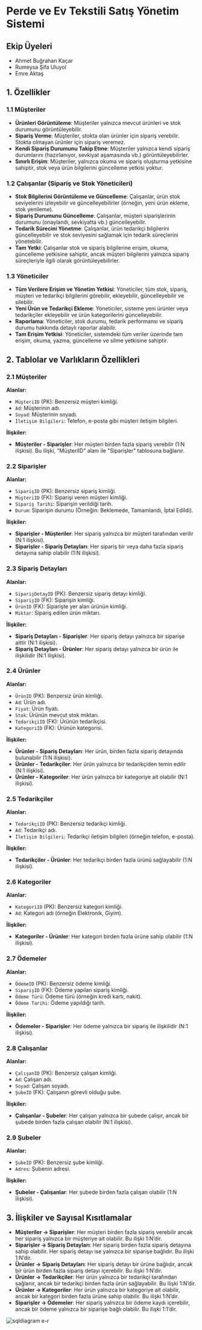 # Perde ve Ev Tekstili Satış Yönetim Sistemi
## Ekip Üyeleri
- Ahmet Buğrahan Kaçar
- Rumeysa Şifa Uluyol
- Emre Aktaş
  
## 1. Özellikler

### 1.1 Müşteriler

- **Ürünleri Görüntüleme**: Müşteriler yalnızca mevcut ürünleri ve stok durumunu görüntüleyebilir.
- **Sipariş Verme**: Müşteriler, stokta olan ürünler için sipariş verebilir. Stokta olmayan ürünler için sipariş veremez.
- **Kendi Sipariş Durumunu Takip Etme**: Müşteriler yalnızca kendi sipariş durumlarını (hazırlanıyor, sevkiyat aşamasında vb.) görüntüleyebilirler.
- **Sınırlı Erişim**: Müşteriler, yalnızca okuma ve sipariş oluşturma yetkisine sahiptir, stok veya ürün bilgilerini güncelleme yetkisi yoktur.

### 1.2 Çalışanlar (Sipariş ve Stok Yöneticileri)

- **Stok Bilgilerini Görüntüleme ve Güncelleme**: Çalışanlar, ürün stok seviyelerini izleyebilir ve güncelleyebilirler (örneğin, yeni ürün ekleme, stok yenileme).
- **Sipariş Durumunu Güncelleme**: Çalışanlar, müşteri siparişlerinin durumunu (onaylandı, sevkiyatta vb.) güncelleyebilir.
- **Tedarik Sürecini Yönetme**: Çalışanlar, ürün tedarikçi bilgilerini güncelleyebilir ve stok seviyesini sağlamak için tedarik süreçlerini yönetebilir.
- **Tam Yetki**: Çalışanlar stok ve sipariş bilgilerine erişim, okuma, güncelleme yetkisine sahiptir, ancak müşteri bilgilerini yalnızca sipariş süreçleriyle ilgili olarak görüntüleyebilirler.

### 1.3 Yöneticiler

- **Tüm Verilere Erişim ve Yönetim Yetkisi**: Yöneticiler, tüm stok, sipariş, müşteri ve tedarikçi bilgilerini görebilir, ekleyebilir, güncelleyebilir ve silebilir.
- **Yeni Ürün ve Tedarikçi Ekleme**: Yöneticiler, sisteme yeni ürünler veya tedarikçiler ekleyebilir ve ürün kategorilerini güncelleyebilir.
- **Raporlama**: Yöneticiler, stok durumu, tedarik performansı ve sipariş durumu hakkında detaylı raporlar alabilir.
- **Tam Erişim Yetkisi**: Yöneticiler, sistemdeki tüm veriler üzerinde tam erişim, okuma, yazma, güncelleme ve silme yetkisine sahiptir.

## 2. Tablolar ve Varlıkların Özellikleri

### 2.1 Müşteriler

**Alanlar:**
- `MüşteriID` (PK): Benzersiz müşteri kimliği.
- `Ad`: Müşterinin adı.
- `Soyad`: Müşterinin soyadı.
- `İletişim Bilgileri`: Telefon, e-posta gibi müşteri iletişim bilgileri.

**İlişkiler:**
- **Müşteriler - Siparişler**: Her müşteri birden fazla sipariş verebilir (1:N ilişkisi). Bu ilişki, "MüşteriID" alanı ile "Siparişler" tablosuna bağlanır.

### 2.2 Siparişler

**Alanlar:**
- `SiparişID` (PK): Benzersiz sipariş kimliği.
- `MüşteriID` (FK): Siparişi veren müşteri kimliği.
- `Sipariş Tarihi`: Siparişin verildiği tarih.
- `Durum`: Siparişin durumu (Örneğin: Beklemede, Tamamlandı, İptal Edildi).

**İlişkiler:**
- **Siparişler - Müşteriler**: Her sipariş yalnızca bir müşteri tarafından verilir (N:1 ilişkisi).
- **Siparişler - Sipariş Detayları**: Her sipariş bir veya daha fazla sipariş detayına sahip olabilir (1:N ilişkisi).

### 2.3 Sipariş Detayları

**Alanlar:**
- `SiparişDetayID` (PK): Benzersiz sipariş detayı kimliği.
- `SiparişID` (FK): Siparişin kimliği.
- `ÜrünID` (FK): Siparişte yer alan ürünün kimliği.
- `Miktar`: Sipariş edilen ürün miktarı.

**İlişkiler:**
- **Sipariş Detayları - Siparişler**: Her sipariş detayı yalnızca bir siparişe aittir (N:1 ilişkisi).
- **Sipariş Detayları - Ürünler**: Her sipariş detayı yalnızca bir ürün ile ilişkilidir (N:1 ilişkisi).

### 2.4 Ürünler

**Alanlar:**
- `ÜrünID` (PK): Benzersiz ürün kimliği.
- `Ad`: Ürün adı.
- `Fiyat`: Ürün fiyatı.
- `Stok`: Ürünün mevcut stok miktarı.
- `TedarikçiID` (FK): Ürünün tedarikçisi.
- `KategoriID` (FK): Ürünün kategorisi.

**İlişkiler:**
- **Ürünler - Sipariş Detayları**: Her ürün, birden fazla sipariş detayında bulunabilir (1:N ilişkisi).
- **Ürünler - Tedarikçiler**: Her ürün yalnızca bir tedarikçiden temin edilir (N:1 ilişkisi).
- **Ürünler - Kategoriler**: Her ürün yalnızca bir kategoriye ait olabilir (N:1 ilişkisi).

### 2.5 Tedarikçiler

**Alanlar:**
- `TedarikçiID` (PK): Benzersiz tedarikçi kimliği.
- `Ad`: Tedarikçi adı.
- `İletişim Bilgileri`: Tedarikçi iletişim bilgileri (örneğin telefon, e-posta).

**İlişkiler:**
- **Tedarikçiler - Ürünler**: Her tedarikçi birden fazla ürünü sağlayabilir (1:N ilişkisi).

### 2.6 Kategoriler

**Alanlar:**
- `KategoriID` (PK): Benzersiz kategori kimliği.
- `Ad`: Kategori adı (örneğin Elektronik, Giyim).

**İlişkiler:**
- **Kategoriler - Ürünler**: Her kategori birden fazla ürüne sahip olabilir (1:N ilişkisi).

### 2.7 Ödemeler

**Alanlar:**
- `ÖdemeID` (PK): Benzersiz ödeme kimliği.
- `SiparişID` (FK): Ödeme yapılan sipariş kimliği.
- `Ödeme Türü`: Ödeme türü (örneğin kredi kartı, nakit).
- `Ödeme Tarihi`: Ödeme yapıldığı tarih.

**İlişkiler:**
- **Ödemeler - Siparişler**: Her ödeme yalnızca bir sipariş ile ilişkilidir (N:1 ilişkisi).

### 2.8 Çalışanlar

**Alanlar:**
- `ÇalışanID` (PK): Benzersiz çalışan kimliği.
- `Ad`: Çalışan adı.
- `Soyad`: Çalışan soyadı.
- `ŞubeID` (FK): Çalışanın görevli olduğu şube.

**İlişkiler:**
- **Çalışanlar - Şubeler**: Her çalışan yalnızca bir şubede çalışır, ancak bir şubede birden fazla çalışan olabilir (N:1 ilişkisi).

### 2.9 Şubeler

**Alanlar:**
- `ŞubeID` (PK): Benzersiz şube kimliği.
- `Adres`: Şubenin adresi.

**İlişkiler:**
- **Şubeler - Çalışanlar**: Her şubede birden fazla çalışan olabilir (1:N ilişkisi).

## 3. İlişkiler ve Sayısal Kısıtlamalar

- **Müşteriler → Siparişler**: Her müşteri birden fazla sipariş verebilir ancak her sipariş yalnızca bir müşteriye ait olabilir. Bu ilişki 1:N’dir.
- **Siparişler → Sipariş Detayları**: Her sipariş birden fazla sipariş detayına sahip olabilir. Her sipariş detayı ise yalnızca bir siparişe bağlıdır. Bu ilişki 1:N’dir.
- **Ürünler → Sipariş Detayları**: Her sipariş detayı bir ürüne bağlıdır, ancak bir ürün birden fazla sipariş detayı içerebilir. Bu ilişki 1:N’dir.
- **Ürünler → Tedarikçiler**: Her ürün yalnızca bir tedarikçi tarafından sağlanır, ancak bir tedarikçi birden fazla ürün sağlayabilir. Bu ilişki 1:N’dir.
- **Ürünler → Kategoriler**: Her ürün yalnızca bir kategoriye ait olabilir, ancak bir kategori birden fazla ürüne sahip olabilir. Bu ilişki 1:N’dir.
- **Siparişler → Ödemeler**: Her sipariş yalnızca bir ödeme kaydı içerebilir, ancak bir ödeme yalnızca bir siparişe bağlı olabilir. Bu ilişki 1:1’dir.

![sqldiagram e-r](https://github.com/user-attachments/assets/98f7bf2f-6769-4fdc-9b7c-348142a9a9e8)
